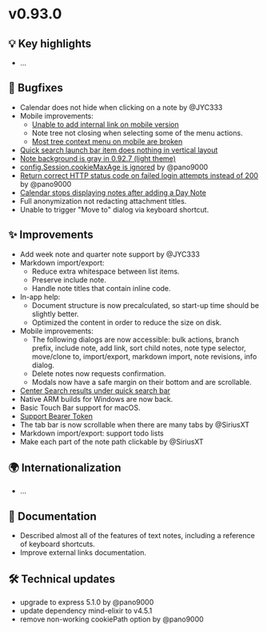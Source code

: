 # v0.93.0
## 💡 Key highlights

*   …

## 🐞 Bugfixes

*   Calendar does not hide when clicking on a note by @JYC333
*   Mobile improvements:
    *   [Unable to add internal link on mobile version](https://github.com/TriliumNext/Notes/issues/1677)
    *   Note tree not closing when selecting some of the menu actions.
    *   [Most tree context menu on mobile are broken](https://github.com/TriliumNext/Notes/issues/671)
*   [Quick search launch bar item does nothing in vertical layout](https://github.com/TriliumNext/Notes/issues/1680)
*   [Note background is gray in 0.92.7 (light theme)](https://github.com/TriliumNext/Notes/issues/1689)
*   [config.Session.cookieMaxAge is ignored](https://github.com/TriliumNext/Notes/issues/1709) by @pano9000
*   [Return correct HTTP status code on failed login attempts instead of 200](https://github.com/TriliumNext/Notes/issues/1707) by @pano9000
*   [Calendar stops displaying notes after adding a Day Note](https://github.com/TriliumNext/Notes/issues/1705)
*   Full anonymization not redacting attachment titles.
*   Unable to trigger "Move to" dialog via keyboard shortcut.

## ✨ Improvements

*   Add week note and quarter note support by @JYC333
*   Markdown import/export:
    *   Reduce extra whitespace between list items.
    *   Preserve include note.
    *   Handle note titles that contain inline code.
*   In-app help:
    *   Document structure is now precalculated, so start-up time should be slightly better.
    *   Optimized the content in order to reduce the size on disk.
*   Mobile improvements:
    *   The following dialogs are now accessible: bulk actions, branch prefix, include note, add link, sort child notes, note type selector, move/clone to, import/export, markdown import, note revisions, info dialog.
    *   Delete notes now requests confirmation.
    *   Modals now have a safe margin on their bottom and are scrollable.
*   [Center Search results under quick search bar](https://github.com/TriliumNext/Notes/issues/1679)
*   Native ARM builds for Windows are now back.
*   Basic Touch Bar support for macOS.
*   [Support Bearer Token](https://github.com/TriliumNext/Notes/issues/1701)
*   The tab bar is now scrollable when there are many tabs by @SiriusXT
*   Markdown import/export: support todo lists
*   Make each part of the note path clickable by @SiriusXT

## 🌍 Internationalization

*   …

## 📖 Documentation

*   Described almost all of the features of text notes, including a reference of keyboard shortcuts.
*   Improve external links documentation.

## 🛠️ Technical updates

*   upgrade to express 5.1.0 by @pano9000
*   update dependency mind-elixir to v4.5.1
*   remove non-working cookiePath option by @pano9000